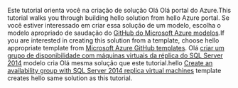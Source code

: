 <span data-ttu-id="e52b7-101">Este tutorial orienta você na criação de solução Olá Olá portal do Azure.</span><span class="sxs-lookup"><span data-stu-id="e52b7-101">This tutorial walks you through building hello solution from hello Azure portal.</span></span> <span data-ttu-id="e52b7-102">Se você estiver interessado em criar essa solução de um modelo, escolha o modelo apropriado de saudação do [GitHub do Microsoft Azure modelos](http://github.com/Azure/azure-quickstart-templates).</span><span class="sxs-lookup"><span data-stu-id="e52b7-102">If you are interested in creating this solution from a template, choose hello appropriate template from [Microsoft Azure GitHub templates](http://github.com/Azure/azure-quickstart-templates).</span></span> <span data-ttu-id="e52b7-103">Olá [criar um grupo de disponibilidade com máquinas virtuais da réplica do SQL Server 2014](http://github.com/Azure/azure-quickstart-templates/tree/master/sqlvm-alwayson-cluster) modelo cria Olá mesma solução que este tutorial.</span><span class="sxs-lookup"><span data-stu-id="e52b7-103">hello [Create an availability group with SQL Server 2014 replica virtual machines](http://github.com/Azure/azure-quickstart-templates/tree/master/sqlvm-alwayson-cluster) template creates hello same solution as this tutorial.</span></span> 

